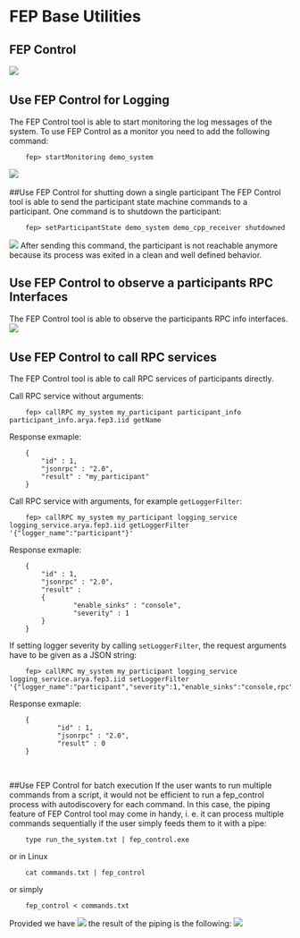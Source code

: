 <!--
  Copyright @ 2021 VW Group. All rights reserved.
  
      This Source Code Form is subject to the terms of the Mozilla
      Public License, v. 2.0. If a copy of the MPL was not distributed
      with this file, You can obtain one at https://mozilla.org/MPL/2.0/.
  
  If it is not possible or desirable to put the notice in a particular file, then
  You may include the notice in a location (such as a LICENSE file in a
  relevant directory) where a recipient would be likely to look for such a notice.
  
  You may add additional accurate notices of copyright ownership.
  
  -->

# FEP Base Utilities

## FEP Control
![](fep_control_help.png)
&nbsp;

## Use FEP Control for Logging
The FEP Control tool is able to start monitoring the log messages of the system.
To use FEP Control as a monitor you need to add the following command:
    
        fep> startMonitoring demo_system
    
![](logging_monitor_console.png)
&nbsp;

##Use FEP Control for shutting down a single participant
The FEP Control tool is able to send the participant state machine commands to a participant.
One command is to shutdown the participant:
    
        fep> setParticipantState demo_system demo_cpp_receiver shutdowned
    
![](single_participant_shutdown_command.png)
After sending this command, the participant is not reachable anymore because its process was exited
in a clean and well defined behavior.
&nbsp;

## Use FEP Control to observe a participants RPC Interfaces
The FEP Control tool is able to observe the participants RPC info interfaces.
![](observing_participant.png)
&nbsp;

## Use FEP Control to call RPC services
The FEP Control tool is able to call RPC services of participants directly.

Call RPC service without arguments:

        fep> callRPC my_system my_participant participant_info participant_info.arya.fep3.iid getName

Response exmaple:

        {
            "id" : 1,
            "jsonrpc" : "2.0",
            "result" : "my_participant"
        }

Call RPC service with arguments, for example `getLoggerFilter`:

        fep> callRPC my_system my_participant logging_service logging_service.arya.fep3.iid getLoggerFilter '{"logger_name":"participant"}'

Response exmaple:

        {
            "id" : 1,
            "jsonrpc" : "2.0",
            "result" :
            {
                    "enable_sinks" : "console",
                    "severity" : 1
            }
        }

If setting logger severity by calling `setLoggerFilter`, the request arguments have to be given as a JSON string:

        fep> callRPC my_system my_participant logging_service logging_service.arya.fep3.iid setLoggerFilter '{"logger_name":"participant","severity":1,"enable_sinks":"console,rpc"}'

Response exmaple:

        {
                "id" : 1,
                "jsonrpc" : "2.0",
                "result" : 0
        }
&nbsp;

##Use FEP Control for batch execution
If the user wants to run multiple commands from a script, it would not be efficient to run a fep_control process with autodiscovery for each command.
In this case, the piping feature of FEP Control tool may come in handy, i. e. it can process multiple commands sequentially if the user simply feeds
them to it with a pipe:
    
        type run_the_system.txt | fep_control.exe
    
or in Linux
    
        cat commands.txt | fep_control
    
or simply
    
        fep_control < commands.txt
    
Provided we have
![](commands_file.png)
the result of the piping is the following:
![](batch_execution.png)
